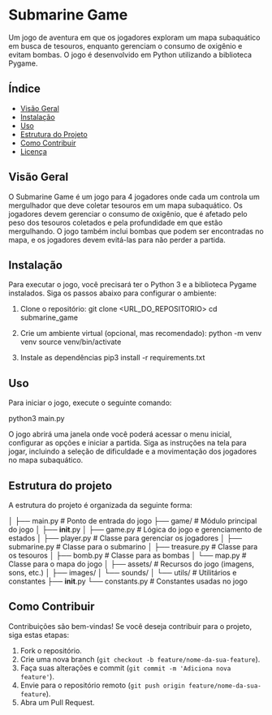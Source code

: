 # Submarine Game

Um jogo de aventura em que os jogadores exploram um mapa subaquático em busca de tesouros, enquanto gerenciam o consumo de oxigênio e evitam bombas. O jogo é desenvolvido em Python utilizando a biblioteca Pygame.

## Índice

- [Visão Geral](#visão-geral)
- [Instalação](#instalação)
- [Uso](#uso)
- [Estrutura do Projeto](#estrutura-do-projeto)
- [Como Contribuir](#como-contribuir)
- [Licença](#licença)

## Visão Geral

O Submarine Game é um jogo para 4 jogadores onde cada um controla um mergulhador que deve coletar tesouros em um mapa subaquático. Os jogadores devem gerenciar o consumo de oxigênio, que é afetado pelo peso dos tesouros coletados e pela profundidade em que estão mergulhando. O jogo também inclui bombas que podem ser encontradas no mapa, e os jogadores devem evitá-las para não perder a partida.

## Instalação

Para executar o jogo, você precisará ter o Python 3 e a biblioteca Pygame instalados. Siga os passos abaixo para configurar o ambiente:

1. Clone o repositório:
	git clone <URL_DO_REPOSITORIO>
	cd submarine_game

2. Crie um ambiente virtual (opcional, mas recomendado):
	python -m venv venv
	source venv/bin/activate

3. Instale as dependências
	pip3 install -r requirements.txt

## Uso

Para iniciar o jogo, execute o seguinte comando:

python3 main.py

O jogo abrirá uma janela onde você poderá acessar o menu inicial, configurar as opções e iniciar a partida. Siga as instruções na tela para jogar, incluindo a seleção de dificuldade e a movimentação dos jogadores no mapa subaquático.

## Estrutura do projeto

A estrutura do projeto é organizada da seguinte forma:

│
├── main.py                # Ponto de entrada do jogo
├── game/                  # Módulo principal do jogo
│   ├── __init__.py
│   ├── game.py            # Lógica do jogo e gerenciamento de estados
│   ├── player.py          # Classe para gerenciar os jogadores
│   ├── submarine.py        # Classe para o submarino
│   ├── treasure.py        # Classe para os tesouros
│   ├── bomb.py            # Classe para as bombas
│   └── map.py             # Classe para o mapa do jogo
│
├── assets/                # Recursos do jogo (imagens, sons, etc.)
│   ├── images/
│   └── sounds/
│
└── utils/                 # Utilitários e constantes
    ├── __init__.py
    └── constants.py       # Constantes usadas no jogo

## Como Contribuir
Contribuições são bem-vindas! Se você deseja contribuir para o projeto, siga estas etapas:
1. Fork o repositório.
2. Crie uma nova branch (`git checkout -b feature/nome-da-sua-feature`).
3. Faça suas alterações e commit (`git commit -m 'Adiciona nova feature'`).
4. Envie para o repositório remoto (`git push origin feature/nome-da-sua-feature`).
5. Abra um Pull Request.
